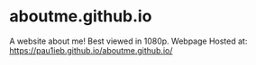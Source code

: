 # aboutme.github.io
A website about me! Best viewed in 1080p. Webpage Hosted at: https://pau1ieb.github.io/aboutme.github.io/
